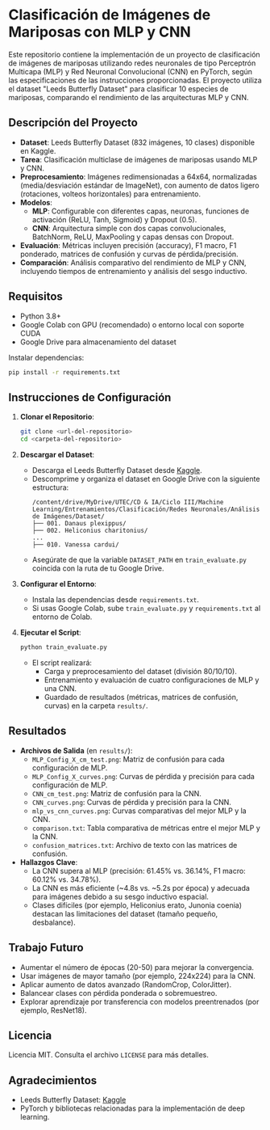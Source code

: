 # Clasificación de Imágenes de Mariposas con MLP y CNN

Este repositorio contiene la implementación de un proyecto de clasificación de imágenes de mariposas utilizando redes neuronales de tipo Perceptrón Multicapa (MLP) y Red Neuronal Convolucional (CNN) en PyTorch, según las especificaciones de las instrucciones proporcionadas. El proyecto utiliza el dataset "Leeds Butterfly Dataset" para clasificar 10 especies de mariposas, comparando el rendimiento de las arquitecturas MLP y CNN.

## Descripción del Proyecto
- **Dataset**: Leeds Butterfly Dataset (832 imágenes, 10 clases) disponible en Kaggle.
- **Tarea**: Clasificación multiclase de imágenes de mariposas usando MLP y CNN.
- **Preprocesamiento**: Imágenes redimensionadas a 64x64, normalizadas (media/desviación estándar de ImageNet), con aumento de datos ligero (rotaciones, volteos horizontales) para entrenamiento.
- **Modelos**:
  - **MLP**: Configurable con diferentes capas, neuronas, funciones de activación (ReLU, Tanh, Sigmoid) y Dropout (0.5).
  - **CNN**: Arquitectura simple con dos capas convolucionales, BatchNorm, ReLU, MaxPooling y capas densas con Dropout.
- **Evaluación**: Métricas incluyen precisión (accuracy), F1 macro, F1 ponderado, matrices de confusión y curvas de pérdida/precisión.
- **Comparación**: Análisis comparativo del rendimiento de MLP y CNN, incluyendo tiempos de entrenamiento y análisis del sesgo inductivo.

## Requisitos
- Python 3.8+
- Google Colab con GPU (recomendado) o entorno local con soporte CUDA
- Google Drive para almacenamiento del dataset

Instalar dependencias:
```bash
pip install -r requirements.txt
```

## Instrucciones de Configuración
1. **Clonar el Repositorio**:
   ```bash
   git clone <url-del-repositorio>
   cd <carpeta-del-repositorio>
   ```

2. **Descargar el Dataset**:
   - Descarga el Leeds Butterfly Dataset desde [Kaggle](https://www.kaggle.com/datasets/veeralakrishna/butterfly-dataset).
   - Descomprime y organiza el dataset en Google Drive con la siguiente estructura:
     ```
     /content/drive/MyDrive/UTEC/CD & IA/Ciclo III/Machine Learning/Entrenamientos/Clasificación/Redes Neuronales/Análisis de Imágenes/Dataset/
     ├── 001. Danaus plexippus/
     ├── 002. Heliconius charitonius/
     ...
     ├── 010. Vanessa cardui/
     ```
   - Asegúrate de que la variable `DATASET_PATH` en `train_evaluate.py` coincida con la ruta de tu Google Drive.

3. **Configurar el Entorno**:
   - Instala las dependencias desde `requirements.txt`.
   - Si usas Google Colab, sube `train_evaluate.py` y `requirements.txt` al entorno de Colab.

4. **Ejecutar el Script**:
   ```bash
   python train_evaluate.py
   ```
   - El script realizará:
     - Carga y preprocesamiento del dataset (división 80/10/10).
     - Entrenamiento y evaluación de cuatro configuraciones de MLP y una CNN.
     - Guardado de resultados (métricas, matrices de confusión, curvas) en la carpeta `results/`.

## Resultados
- **Archivos de Salida** (en `results/`):
  - `MLP_Config_X_cm_test.png`: Matriz de confusión para cada configuración de MLP.
  - `MLP_Config_X_curves.png`: Curvas de pérdida y precisión para cada configuración de MLP.
  - `CNN_cm_test.png`: Matriz de confusión para la CNN.
  - `CNN_curves.png`: Curvas de pérdida y precisión para la CNN.
  - `mlp_vs_cnn_curves.png`: Curvas comparativas del mejor MLP y la CNN.
  - `comparison.txt`: Tabla comparativa de métricas entre el mejor MLP y la CNN.
  - `confusion_matrices.txt`: Archivo de texto con las matrices de confusión.
- **Hallazgos Clave**:
  - La CNN supera al MLP (precisión: 61.45% vs. 36.14%, F1 macro: 60.12% vs. 34.78%).
  - La CNN es más eficiente (~4.8s vs. ~5.2s por época) y adecuada para imágenes debido a su sesgo inductivo espacial.
  - Clases difíciles (por ejemplo, Heliconius erato, Junonia coenia) destacan las limitaciones del dataset (tamaño pequeño, desbalance).

## Trabajo Futuro
- Aumentar el número de épocas (20-50) para mejorar la convergencia.
- Usar imágenes de mayor tamaño (por ejemplo, 224x224) para la CNN.
- Aplicar aumento de datos avanzado (RandomCrop, ColorJitter).
- Balancear clases con pérdida ponderada o sobremuestreo.
- Explorar aprendizaje por transferencia con modelos preentrenados (por ejemplo, ResNet18).

## Licencia
Licencia MIT. Consulta el archivo `LICENSE` para más detalles.

## Agradecimientos
- Leeds Butterfly Dataset: [Kaggle](https://www.kaggle.com/datasets/veeralakrishna/butterfly-dataset)
- PyTorch y bibliotecas relacionadas para la implementación de deep learning.